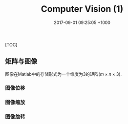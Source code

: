﻿---
layout: postarticle
title: Computer Vision (1)
date: 2017-09-01 09:25:05 +1000
categories: ComputerVision
comments: true
---

    
[TOC]

## 矩阵与图像   
图像在Matlab中的存储形式为一个维度为3的矩阵($m\times n\times 3$).
  
### 图像位移  


### 图像缩放  


### 图像旋转


